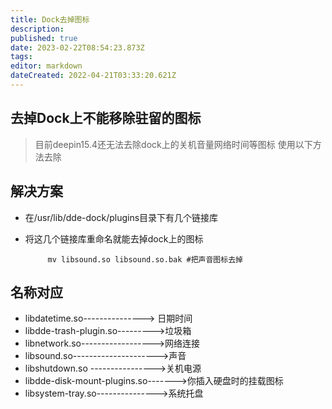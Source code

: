 ```yaml
---
title: Dock去掉图标
description: 
published: true
date: 2023-02-22T08:54:23.873Z
tags: 
editor: markdown
dateCreated: 2022-04-21T03:33:20.621Z
---
```


## 去掉Dock上不能移除驻留的图标
> 目前deepin15.4还无法去除dock上的关机音量网络时间等图标
> 使用以下方法去除
## 解决方案
- 在/usr/lib/dde-dock/plugins目录下有几个链接库
- 将这几个链接库重命名就能去掉dock上的图标

           mv libsound.so libsound.so.bak #把声音图标去掉

## 名称对应
-  libdatetime.so---------------> 日期时间
- libdde-trash-plugin.so--------->垃圾箱
- libnetwork.so------------------>网络连接
- libsound.so--------------------->声音
- libshutdown.so ---------------->关机电源
- libdde-disk-mount-plugins.so------->你插入硬盘时的挂载图标
- libsystem-tray.so--------------->系统托盘